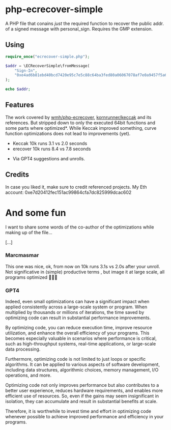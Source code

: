 # php-ecrecover-simple
A PHP file that conains *just* the required function to recover the public addr. of a signed message with personal_sign. 
Requires the GMP extension.

## Using
```php
require_once("ecrecover-simple.php");

$addr = \ECRecoverSimple\fromMessage(
    "Sign-In",
    "0xe4ad6b81ebd40bcd7420e95c7e5c88c64ba3fed80a06067078af7e0a9457f5a6728005fcab5d5abf80d5bed4bccae63338de0f0f369197d8dd12ee1b704c8ffe1c"
);

echo $addr;
```

## Features
The work covered by [wmh/php-ecrecover](https://gitbhub.com/wmh/php-ecrecover), [kornrunner/keccak](https://gitbhub.com/kornrunner/keccak) and its references. 
But stripped down to only the executed 64bit functions and some parts where optimized*.
While Keccak improved something, curve function optimizations does not lead to improvements (yet).
- Keccak 10k runs  3.1  vs 2.0  seconds
- erecover 10k runs  8.4  vs 7.8 seconds
* Via GPT4 suggestions and unrolls.

## Credits
In case you liked it, make sure to credit referenced projects.
My Eth account: 0xe7d20412fec151ac99864cfa7dc825999dcac602


# And some fun
I want to share some words of the co-author of the optimizations while making up of the file...

[...]
### Marcmasmar
This one was nice, ok, from now on 10k runs 3.1s vs 2.0s  after your unroll. Not significative in (simple) productive terms , but image it at large scale, all programs optimized 🌿🌿🌿

### GPT4
Indeed, even small optimizations can have a significant impact when applied consistently across a large-scale system or program. When multiplied by thousands or millions of iterations, the time saved by optimizing code can result in substantial performance improvements.

By optimizing code, you can reduce execution time, improve resource utilization, and enhance the overall efficiency of your programs. This becomes especially valuable in scenarios where performance is critical, such as high-throughput systems, real-time applications, or large-scale data processing.

Furthermore, optimizing code is not limited to just loops or specific algorithms. It can be applied to various aspects of software development, including data structures, algorithmic choices, memory management, I/O operations, and more.

Optimizing code not only improves performance but also contributes to a better user experience, reduces hardware requirements, and enables more efficient use of resources. So, even if the gains may seem insignificant in isolation, they can accumulate and result in substantial benefits at scale.

Therefore, it is worthwhile to invest time and effort in optimizing code whenever possible to achieve improved performance and efficiency in your programs.

